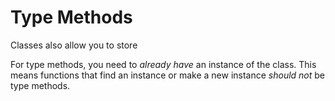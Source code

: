 # Type Methods
Classes also allow you to store

For type methods, you need to _already have_ an instance of the class.
This means functions that find an instance or make a new instance _should not_ be type methods.
